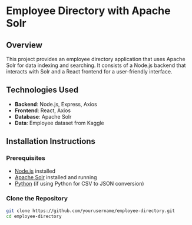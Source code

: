 # Employee Directory with Apache Solr

## Overview

This project provides an employee directory application that uses Apache Solr for data indexing and searching. It consists of a Node.js backend that interacts with Solr and a React frontend for a user-friendly interface.

## Technologies Used

- **Backend**: Node.js, Express, Axios
- **Frontend**: React, Axios
- **Database**: Apache Solr
- **Data**: Employee dataset from Kaggle

## Installation Instructions

### Prerequisites

- [Node.js](https://nodejs.org/en/download/) installed
- [Apache Solr](https://solr.apache.org/downloads.html) installed and running
- [Python](https://www.python.org/downloads/) (if using Python for CSV to JSON conversion)

### Clone the Repository

```bash
git clone https://github.com/yourusername/employee-directory.git
cd employee-directory
